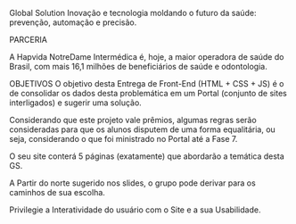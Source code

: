 Global Solution
Inovação e tecnologia moldando o futuro da saúde: prevenção, automação e precisão​.

PARCERIA

A Hapvida NotreDame Intermédica é, hoje, a maior operadora de saúde do Brasil, com mais 16,1 milhões de beneficiários de saúde e odontologia.

OBJETIVOS
O objetivo desta Entrega de Front-End (HTML + CSS + JS) é o de consolidar os dados desta problemática em um Portal (conjunto de sites interligados) e sugerir uma solução.

Considerando que este projeto vale prêmios, algumas regras serão consideradas para que os alunos disputem de uma forma equalitária, ou seja, considerando o que foi ministrado no Portal até a Fase 7.

O seu site conterá 5 páginas (exatamente) que abordarão a temática desta GS.

A Partir do norte sugerido nos slides, o grupo pode derivar para os caminhos de sua escolha.

Privilegie a Interatividade do usuário com o Site e a sua Usabilidade.
